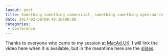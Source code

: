 ```yaml
---
layout: post
title: Something something commercial, something something opensource
date: 2017-02-08T09:49:16+00:00
categories:
 - Conference
---
```


Thanks to everyone who came to my session at [MacAd.UK](http://www.macad.uk/). I will link the video here when it is available, but in the meantime here are the [slides](/images/posts/2017-02-08/something_something.pdf).
